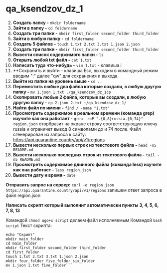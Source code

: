 # qa_ksendzov_dz_1

2. **Создать папку -** `mkdir foldername`
3. **Зайти в папку -** `cd foldername`
4. **Создать три папки -** `mkdir first_folder second_folder third_folder`
5. **Зайти в любую папку -** `cd foldername`
6. **Создать 5 файлов -** `touch 1.txt 2.txt 3.txt 1.json 2.json`
7. **Создать три папки -** `mkdir first_folder second_folder third_folder`
8. **Вывести список содержимого папки -** `ls`
9. **Открыть любой txt файл -** `cat 1.txt`
10. **Написать туда что-нибудь -** `vim 1.txt` - клавиша i
11. **Сохранить и выйти - клавиша Esc, выходим в командный режим вводим
    ":" далее "qw" для сохранения и выхода.
12. **Выйти из папки на уровень выше -** `cd ..`
13. **Переместить любые два файла которые создали, в любую другую папку -** `mv 1.json 1.txt ./qa_ksendzov_dz_1cp` 
14. **Cкопировать любые 2 файла, которые вы создали, в любую другую папку -** `cp 2.json 2.txt ~/qa_ksendzov_dz_1/`
15. **Найти файл по имени -** `find / -name "1.txt"`
16. **Просмотреть содержимое в реальном времени (команда grep) изучите как она работает -** `grep -roP ".{0,8}russia.{0,74}" region.json`
оторбразит на экране строку соответствующую ключу russia и ограничет вывод 8 символами до и 74 после. Файл сгенерирован из запроса к сайту:
https://api.quarantine.country/api/v1/regions
17. **Вывести несколько первых строк из текстового файла -** `head -n5 README.md`
18. **Вывести несколько последних строк из текстового файла -** `tail -n5 README.md`
19. **Просмотреть содержимое длинного файла (команда less) изучите как она работает -** `less region.json`
20. **Вывести дату и время -** `date`

**Отправить запрос на сервер:** `curl -o region.json https://api.quarantine.country/api/v1/regions`
запишем ответ запроса в файл region.json

**Написать скрипт который выполнит автоматически пункты 3, 4, 5, 6, 7, 8, 13**

Командой `chmod ugo+x script` делаем файл исполняемым
Командой `bash script`
Текст скрипта:
```~#!/bin/bash
echo "Скрипт"
mkdir main_folder
cd main_folder
mkdir first_folder second_folder third_folder
cd first_folder
touch 1.txt 2.txt 3.txt 1.json 2.json
mkdir four_folder five_folder six_folder
mv 1.json 1.txt five_folder```

